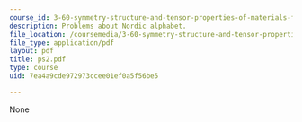 ```yaml
---
course_id: 3-60-symmetry-structure-and-tensor-properties-of-materials-fall-2005
description: Problems about Nordic alphabet.
file_location: /coursemedia/3-60-symmetry-structure-and-tensor-properties-of-materials-fall-2005/7ea4a9cde972973ccee01ef0a5f56be5_ps2.pdf
file_type: application/pdf
layout: pdf
title: ps2.pdf
type: course
uid: 7ea4a9cde972973ccee01ef0a5f56be5

---
```

None
